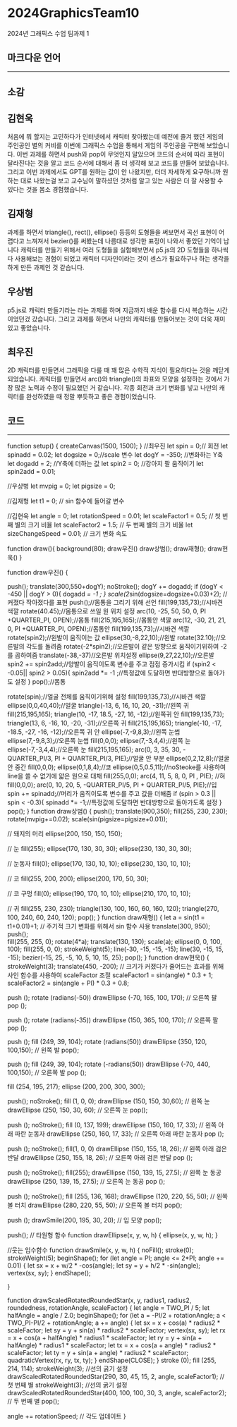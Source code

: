 # 2024GraphicsTeam10
2024년 그래픽스 수업 팀과제 1
## 마크다운 언어
------------------------------
## 소감
## 김현욱
처음에 뭐 할지는 고민하다가 인터넷에서 캐릭터 찾아봤는데 예전에 즐겨 했던 게임의 주인공인 별의 커비를 이번에 그래픽스 수업을 통해서 게임의 주인공을 구현해 보았습니다. 이번 과제를 하면서 push와 pop이 무엇인지 알았으며 코드의 순서에 따라 표현이 달라진다는 것을 알고 코드 순서에 대해서 좀 더 생각해 보고 코드를 만들어 보았습니다. 그리고 이번 과제에서도 GPT를  원하는 값이 안 나왔지만, 더더 자세하게 요구하니까 원하는 대로 나왔는걸 보고 교수님이 말하셨던 것처럼 알고 있는 사람은 더 잘 사용할 수 있다는 것을 몸소 경험했습니다.
## 김재형
과제를 하면서 triangle(), rect(), ellipse() 등등의 도형들을 써보면서 곡선 표현이 어렵다고 느껴져서 bezier()를 써봤는데 나름대로 생각한 표정이 나와서 좋았던 기억이 납니다 캐릭터를 만들기 위해서 여러 도형들을 실험해보면서 p5.js의 2D 도형들을 하나씩 다 사용해보는 경험이 되었고 캐릭터 디자인이라는 것이 센스가 필요하구나 하는 생각을 하게 만든 과제인 것 같습니다. 
## 우상범
p5.js로 캐릭터 만들기라는 라는 과제를 하며 지금까지 배운 함수를 다시 복습하는 시간이었던겄 갔습니다. 그리고 과제를 하면서 나만의 캐릭터를 만들어보는 것이 더욱 재미있고 좋았습니다.
## 최우진
2D 캐릭터를 만들면서 그래픽을 다룰 때 꽤 많은 수학적 지식이 필요하다는 것을 깨닫게 되었습니다. 캐릭터를 만들면서 arc()와 triangle()의 좌표와 모양을 설정하는 것에서 가장 많은 노력과 수정이 필요했던 거 같습니다. 각종 회전과 크기 변화를 넣고 나만의 캐릭터를 완성하였을 때 정말 뿌듯하고 좋은 경험이었습니다.
## 코드
-------------------
function setup() {
  createCanvas(1500, 1500);
}
//최우진
let spin = 0;// 회전
let spinadd = 0.02;
let dogsize = 0;//scale 변수
let dogY = -350; //변화하는 Y축
let dogadd = 2; //Y축에 더하는 값
let spin2 = 0; //강아지 팔 움직이기
let spin2add = 0.01;

//우상벙
let mvpig = 0;
let pigsize = 0;

//김재형
let t1 = 0; // sin 함수에 들어갈 변수

//김현욱
let angle = 0;
let rotationSpeed = 0.01;
let scaleFactor1 = 0.5; // 첫 번째 별의 크기 비율
let scaleFactor2 = 1.5; // 두 번째 별의 크기 비율
let sizeChangeSpeed = 0.01; // 크기 변화 속도

function draw(){
  background(80);
  draw우진()
  draw상범();
  draw재형();
  draw현욱()
}

function draw우진() {
  
  push();
  translate(300,550+dogY);
  noStroke();
  dogY += dogadd;
  if (dogY < -450 || dogY > 0){
    dogadd *= -1 ;
  }
  scale(2*sin(dogsize=dogsize+0.03)+2); //커졌다 작아졌다를 표현
  push();//몸통을 그리기 위해 선언
  fill(199,135,73);//시바견 색깔
  rotate(40.45);//몸통으로 쓰일 원 위치 설정
  arc(10, -25, 50, 50, 0,  PI +QUARTER_PI, OPEN);//몸통
  fill(215,195,165);//몸통안 색깔
  arc(12, -30, 21, 21, 0,  PI +QUARTER_PI, OPEN);//몸통안
  fill(199,135,73);//시바견 색깔
  rotate(spin2);//왼발이 움직이는 값
  ellipse(30,-8,22,10);//왼발
  rotate(32.10);//오른발의 각도를 돌려줌
  rotate(-2*spin2);//오른발이 같은 방향으로 움직이기위하여 -2를 곱하여줌
  translate(-38,-37)//오른발 위치설정
  ellipse(9,27,22,10);//오른발 
  spin2 += spin2add;//양발이 움직이도록 변수를 주고 점점 증가시킴
  if (spin2 < -0.05|| spin2 > 0.05){
    spin2add *= -1 ;//특정값에 도달하면 반대방향으로 돌아가도 설정
  }
  pop();//몸통
  
  rotate(spin);//얼굴 전체를 움직이기위해 설정
  fill(199,135,73);//시바견 색깔
  ellipse(0,0,40,40);//얼굴
  triangle(-13, 6, 16, 10, 20, -31);//왼쪽 귀
  fill(215,195,165);
  triangle(10, -17, 18.5, -27, 16, -12);//왼쪽귀 안
  fill(199,135,73);
  triangle(13, 6, -16, 10, -20, -31);//오른쪽 귀
  fill(215,195,165);
  triangle(-10, -17, -18.5, -27, -16, -12);//오른쪽 귀 안
  ellipse(-7,-9,8,3);//왼쪽 눈썹
  ellipse(7,-9,8,3);//오른쪽 눈썹
  fill(0,0,0);
  ellipse(7,-3,4,4);//왼쪽 눈
  ellipse(-7,-3,4,4);//오른쪽 눈
  fill(215,195,165);
  arc(0, 3, 35, 30, -QUARTER_PI/3, PI + QUARTER_PI/3, PIE);//얼굴 안 부분
  ellipse(0,2,12,8);//얼굴 안 중간
  fill(0,0,0);
  ellipse(0,1,8,4);//코
  ellipse(0,5,0.5,11);//noSteoke를 사용하여 line을 쓸 수 없기에 얇은 원으로 대채
  fill(255,0,0);
  arc(4, 11, 5, 8, 0, PI , PIE); //혀
  fill(0,0,0);
  arc(0, 10, 20, 5, -QUARTER_PI/5, PI + QUARTER_PI/5, PIE);//입
  spin += spinadd;//머리가 움직이도록 변수를 주고 값을 더해줌
  if (spin > 0.3 || spin < -0.3){
    spinadd *= -1;//특정값에 도달하면 반대방향으로 돌아가도록 설정
  }
  pop();
}
function draw상범() {
  push();
  translate(900,350);
  fill(255, 230, 230);
  rotate(mvpig+=0.02);
  scale(sin(pigsize=pigsize+0.01));

  // 돼지의 머리
  ellipse(200, 150, 150, 150);

  // 눈
  fill(255);
  ellipse(170, 130, 30, 30);
  ellipse(230, 130, 30, 30);

  // 눈동자
  fill(0);
  ellipse(170, 130, 10, 10);
  ellipse(230, 130, 10, 10);

  // 코
  fill(255, 200, 200);
  ellipse(200, 170, 50, 30);

  // 코 구멍
  fill(0);
  ellipse(190, 170, 10, 10);
  ellipse(210, 170, 10, 10);

  // 귀
  fill(255, 230, 230);
  triangle(130, 100, 160, 60, 160, 120);
  triangle(270, 100, 240, 60, 240, 120);
  pop();
}
function draw재형() {
  let a = sin(t1 = t1+0.01)+1; // 주기적 크기 변화를 위해서 sin 함수 사용
  translate(300, 950);
  push();   
  fill(255, 255, 0); 
  rotate(4*a);
  translate(130, 130);
  scale(a); 
  ellipse(0, 0, 100, 100); 
  fill(255, 0, 0); 
  strokeWeight(5); 
  line(-30, -15, -15, -15); 
  line(30, -15, 15, -15);
  bezier(-15, 25, -5, 10, 5, 10, 15, 25); 
  pop(); 
}
function draw현욱() {
  strokeWeight(3);
  translate(450, -200);
  // 크기가 커졌다가 줄어드는 효과를 위해 사인 함수를 사용하여 scaleFactor 조절
  scaleFactor1 = sin(angle) * 0.3 + 1;
  scaleFactor2 = sin(angle + PI) * 0.3 + 0.8;

  push ();
  rotate (radians(-50))
  drawEllipse (-70, 165, 100, 170); // 오른쪽 팔
  pop ();
  
  push ();
  rotate (radians(-35))
  drawEllipse (150, 365, 100, 170); // 오른쪽 팔
  pop ();
  
  push ();
  fill (249, 39, 104);
  rotate (radians(50))
  drawEllipse (350, 120, 100,150); // 왼쪽 발
  pop();
  
  push ();
  fill (249, 39, 104);
  rotate (-radians(50))
  drawEllipse (-70, 440, 100,150); // 오른쪽 발
  pop ();
  
  fill (254, 195, 217);
  ellipse (200, 200, 300, 300);
  
  push();
  noStroke();
  fill (1, 0, 0);
  drawEllipse (150, 150, 30,60); // 왼쪽 눈
  drawEllipse (250, 150, 30, 60); // 오른쪽 눈
  pop();
  
  push ();
  noStroke();
  fill (0, 137, 199);
  drawEllipse (150, 160, 17, 33); // 왼쪽 아래 파란 눈동자
  drawEllipse (250, 160, 17, 33); // 오른쪽 아래 파란 눈동자
  pop ();
  
  push ();
  noStroke();
  fill(1, 0, 0)
  drawEllipse (150, 155, 18, 26); // 왼쪽 아래 검은 반달
  drawEllipse (250, 155, 18, 26); // 오른쪽 아래 검은 반달
  pop ();
  
  
  push ();
  noStroke();
  fill(255);
  drawEllipse (150, 139, 15, 27.5); // 왼쪽 눈 동공
  drawEllipse (250, 139, 15, 27.5); // 오른쪽 눈 동공
  pop ();
  
  push ();
  noStroke();
  fill (255, 136, 168);
  drawEllipse (120, 220, 55, 50); // 왼쪽 볼 터치
  drawEllipse (280, 220, 55, 50); // 오른쪽 볼 터치
  pop();
  
  push ();
  drawSmile(200, 195, 30, 20); // 입 모양
  pop();
  
  push();
// 타원형 함수
function drawEllipse(x, y, w, h) {
  ellipse(x, y, w, h);
}


//웃는 입수함수
function drawSmile(x, y, w, h) {
  noFill();
  stroke(0);
  strokeWeight(5); 
  beginShape();
  for (let angle = PI; angle <= 2*PI; angle += 0.01) {
    let sx = x + w/2 * -cos(angle);
    let sy = y + h/2 * -sin(angle);
    vertex(sx, sy);
  }
  endShape();
  
}

function drawScaledRotatedRoundedStar(x, y, radius1, radius2, roundedness, rotationAngle, scaleFactor) {
  let angle = TWO_PI / 5;
  let halfAngle = angle / 2.0;
  beginShape();
  for (let a = -PI/2 + rotationAngle; a < TWO_PI-PI/2 + rotationAngle; a += angle) {
    let sx = x + cos(a) * radius2 * scaleFactor;
    let sy = y + sin(a) * radius2 * scaleFactor;
    vertex(sx, sy);
    let rx = x + cos(a + halfAngle) * radius1 * scaleFactor;
    let ry = y + sin(a + halfAngle) * radius1 * scaleFactor;
    let tx = x + cos(a + angle) * radius2 * scaleFactor;
    let ty = y + sin(a + angle) * radius2 * scaleFactor;
    quadraticVertex(rx, ry, tx, ty);
  }
  endShape(CLOSE);
}
  stroke (0);
  fill (255, 214, 114);
  strokeWeight(3); //선의 굵기 설정
  drawScaledRotatedRoundedStar(290, 30, 45, 15, 2, angle, scaleFactor1); // 첫 번째 별
  strokeWeight(3); //선의 굵기 설정
  drawScaledRotatedRoundedStar(400, 100, 100, 30, 3, angle, scaleFactor2); // 두 번째 별
  pop();
  
  angle += rotationSpeed; // 각도 업데이트
}

